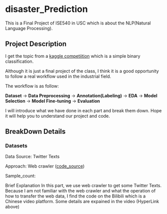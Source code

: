 # disaster_Prediction
This is a Final Project of ISE540 in USC which is about the NLP(Natural Language Processing).

## Project Description
I get the topic from a [kaggle competiition](https://www.kaggle.com/c/nlp-getting-started) which is a simple binary classification.

Although it is just a final project of the class, I think it is a good opportunity to follow a real workflow used in the industrial field.

The workflow is as follow:

**Dataset** -> **Data Preprocessing** -> **Annotation(Labeling)** -> **EDA** -> **Model Selection** -> **Model Fine-tuning** -> **Evaluation** 

I will introduce what we have done in each part and break them down. Hope it will help you to understand our project and code.

## BreakDown Details
### Datasets
Data Source: Twitter Texts

Approach: Web crawler ([code_source](https://www.bilibili.com/video/BV1mx4y1t7Uo/?spm_id_from=333.1007.top_right_bar_window_history.content.click&vd_source=e4945a960ebe99f5b861521b8f23add7))

Sample_count:

Brief Explanation
In this part, we use web crawler to get some Twitter Texts. Because I am not familiar with the web crawler and what the operation of how to transfer the web data, I find the code on the Bilibili which is a Chinese video platform. Some details are expained in the video (HyperLink above)


